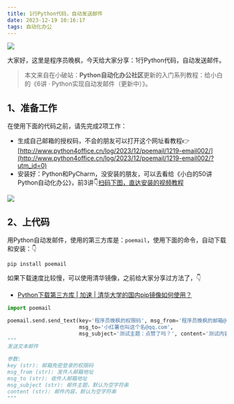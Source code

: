 ```yaml
---
title: 1行Python代码，自动发送邮件
date: 2023-12-19 10:16:17
tags: 自动化办公
---
```


![](https://course-1300615378.cos.ap-guangzhou.myqcloud.com/poemail/poemail-course.jpg)

大家好，这里是程序员晚枫，今天给大家分享：1行Python代码，自动发送邮件。

> 本文来自在小破站：**Python自动化办公社区**更新的入门系列教程：给小白的《6讲 · Python实现自动发邮件（更新中）》。

## 1、准备工作

在使用下面的代码之前，请先完成2项工作：
- 生成自己邮箱的授权码，不会的朋友可以打开这个网址看教程👉[http://www.python4office.cn/log/2023/12/poemail/1219-email002/](http://www.python4office.cn/log/2023/12/poemail/1219-email002/?utm_id=0)
- 安装好：Python和PyCharm，没安装的朋友，可以去看给《小白的50讲Python自动化办公》，前3讲👇[扫码下图，直达安装的视频教程](https://mp.weixin.qq.com/s/tKlzVee4kmJk4dGfKvVnFQ)

![](https://website-python-1300615378.cos.ap-nanjing.myqcloud.com/%E5%BC%95%E5%AF%BC%E8%B6%85%E9%93%BE%E6%8E%A5%2Fauto-work.jpg)

## 2、上代码

用Python自动发邮件，使用的第三方库是：``poemail``，使用下面的命令，自动下载和安装：👇

```shell
pip install poemail
```

如果下载速度比较慢，可以使用清华镜像，之前给大家分享过方法了，👇

- [Python下载第三方库 | 加速 | 清华大学的国内pip镜像如何使用？](https://www.bilibili.com/video/BV1SM411y7vw/)

```python
import poemail

poemail.send.send_text(key='程序员晚枫的权限码', msg_from='程序员晚枫的邮箱@qq.com',
                       msg_to='小红薯也叫这个名@qq.com',
                       msg_subject='测试主题：点赞了吗？', content='测试内容：关注我哟！')
"""
发送文本邮件

参数:
key (str): 邮箱免密登录的权限码
msg_from (str): 发件人邮箱地址
msg_to (str): 收件人邮箱地址
msg_subject (str): 邮件主题，默认为空字符串
content (str): 邮件内容，默认为空字符串
"""
```



